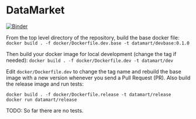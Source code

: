 # DataMarket

[![Binder](https://mybinder.org/badge.svg)](https://mybinder.org/v2/gh/anishagarwal1990/DataMarket/jupyter-notebook-demo)


From the top level directory of the repository, build the base docker file:
`docker build . -f docker/Dockerfile.dev.base -t datamart/devbase:0.1.0`

Then build your docker image for local development (change the tag if needed):
`docker build . -f docker/Dockerfile.dev -t datamart/dev`

Edit `docker/Dockerfile.dev` to change the tag name and rebuild the base image with a new version whenever you send a Pull Request (PR). Also build the release image and run tests:
```
docker build . -f docker/Dockerfile.release -t datamart/release
docker run datamart/release
```

TODO: So far there are no tests.

